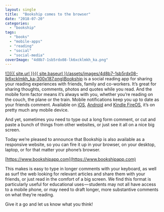 ```yaml
---
layout: single
title:  "Bookship comes to the browser"
date: "2018-07-20"
categories: 
  - "bookship"
tags: 
  - "books"
  - "mobile-apps"
  - "reading"
  - "social"
  - "social-media"
coverImage: "4d8b7-1sb5rdx08-lk6xcklmkh_ka.png"
---
```


[![]({{ site.url }}{{ site.baseurl }}/assets/images/4d8b7-1sb5rdx08-lk6xcklmkh_ka-300x187.png)Bookship](https://www.bookshipapp.com) is a social reading app for sharing your reading experiences with friends, family and co-workers. It’s great for sharing thoughts, comments, photos and quotes while you read. And the mobile form factor means it’s always with you, whether you’re reading on the couch, the plane or the train. Mobile notifications keep you up to date as your friends comment. Available on [iOS](https://itunes.apple.com/app/apple-store/id1249506408?mt=8), [Android](https://play.google.com/store/apps/details?id=com.ionicframework.bookship&referrer=utm_source%3Dbsaweb) and [Kindle FireOS](https://www.amazon.com/gp/product/B07668X1KF/ref=mas_pm_Bookship_book_club_reading_friends), it’s on pretty much any mobile device.

And yet, sometimes you need to type out a long form comment, or cut and paste a bunch of things from other websites, or just see it all on a nice big screen.

Today we’re pleased to announce that Bookship is also available as a responsive website, so you can fire it up in your browser, on your desktop, laptop, or for that matter your phone’s browser.

[https://www.bookshipapp.com](https://www.bookshipapp.com)

This makes is easy to type in longer comments with your keyboard, as well as surf the web looking for relevant articles and share them with your friends, or just read in the comfort of a big screen. We find this format is particularly useful for educational uses — students may not all have access to a mobile phone, or may need to draft longer, more substantive comments on what they’re reading.

Give it a go and let us know what you think!
